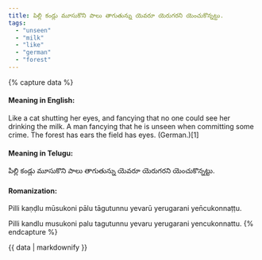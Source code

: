 ```yaml
---
title: పిల్లి కండ్లు మూసుకొని పాలు తాగుతున్ను యెవరూ యెరుగరని యెంచుకొన్నట్టు.
tags:
  - "unseen"
  - "milk"
  - "like"
  - "german"
  - "forest"
---
```


{% capture data %}
#### Meaning in English:
Like a cat shutting her eyes, and fancying that no one could see her drinking the milk.
A man fancying that he is unseen when committing some crime.
The forest has ears the field has eyes. (German.)[1]

#### Meaning in Telugu:
పిల్లి కండ్లు మూసుకొని పాలు తాగుతున్ను యెవరూ యెరుగరని యెంచుకొన్నట్టు.

#### Romanization:
Pilli kaṇḍlu mūsukoni pālu tāgutunnu yevarū yerugarani yen̄cukonnaṭṭu.

Pilli kandlu musukoni palu tagutunnu yevaru yerugarani yencukonnattu.
{% endcapture %}

{{ data | markdownify }}

